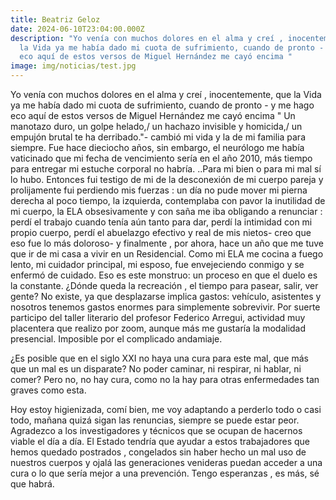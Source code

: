 ```yaml
---
title: Beatriz Geloz
date: 2024-06-10T23:04:00.000Z
description: "Yo venía con muchos dolores en el alma y creí , inocentemente, que
  la Vida ya me había dado mi cuota de sufrimiento, cuando de pronto - y me hago
  eco aquí de estos versos de Miguel Hernández me cayó encima "
image: img/noticias/test.jpg
---
```

Yo venía con muchos dolores en el alma y creí , inocentemente, que la Vida ya me había dado mi cuota de sufrimiento, cuando de pronto - y me hago eco aquí de estos versos de Miguel Hernández me cayó encima " Un manotazo duro, un golpe helado,/ un hachazo invisible y homicida,/ un empujón brutal te ha derribado."- cambió mi vida y la de mi familia para siempre. Fue hace dieciocho años, sin embargo, el neurólogo me había vaticinado que mi fecha de vencimiento sería en el año 2010, más tiempo para entregar mi estuche corporal no habría. ..Para mi bien o para mi mal sí lo hubo. Entonces fui testigo de mi de la desconexión de mi cuerpo pareja y prolijamente fui perdiendo mis fuerzas  : un día no pude mover mi pierna derecha al poco tiempo, la izquierda, contemplaba con pavor la inutilidad de mi cuerpo, la ELA  obsesivamente y con saña me iba obligando a renunciar : perdí el trabajo cuando tenía aún tanto para dar, perdí la intimidad con mi propio cuerpo, perdí el abuelazgo efectivo y real de mis nietos- creo que eso fue lo más doloroso- y finalmente , por ahora, hace un año que me tuve que ir de mi casa a vivir en un Residencial. Como mi ELA me cocina a fuego lento, mi cuidador principal, mi esposo, fue envejeciendo conmigo y se enfermó de cuidado. Eso es este monstruo: un proceso en que el duelo es la constante. ¿Dónde queda la recreación , el tiempo para pasear, salir, ver gente? No existe, ya que desplazarse implica gastos: vehículo, asistentes y nosotros tenemos gastos enormes para simplemente sobrevivir. Por suerte  participo del taller literario del profesor Federico Arregui, actividad muy placentera que realizo por zoom, aunque más me gustaría la modalidad presencial. Imposible por el complicado andamiaje.

¿Es posible  que en el siglo XXI no haya una cura para este mal, que más que un mal es un disparate? No poder caminar, ni respirar, ni hablar, ni comer? Pero no, no hay cura, como no la hay para otras enfermedades tan graves como esta.

Hoy estoy higienizada, comí bien, me voy adaptando a perderlo todo o casi todo, mañana quizá sigan las renuncias, siempre se puede estar peor. Agradezco a los investigadores y técnicos que se ocupan de hacernos viable el día a día. El Estado tendría que ayudar a estos trabajadores que hemos quedado postrados , congelados sin haber hecho un mal uso de nuestros cuerpos y ojalá las generaciones venideras puedan acceder a una cura o lo que sería mejor a una prevención. Tengo esperanzas , es más, sé que habrá.
